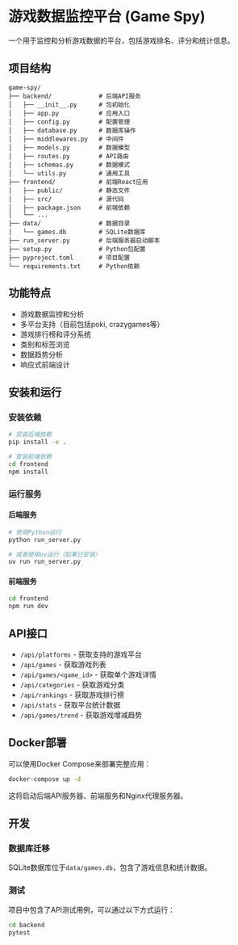 # 游戏数据监控平台 (Game Spy)

一个用于监控和分析游戏数据的平台，包括游戏排名、评分和统计信息。

## 项目结构

```
game-spy/
├── backend/             # 后端API服务
│   ├── __init__.py      # 包初始化
│   ├── app.py           # 应用入口
│   ├── config.py        # 配置管理
│   ├── database.py      # 数据库操作
│   ├── middlewares.py   # 中间件
│   ├── models.py        # 数据模型
│   ├── routes.py        # API路由
│   ├── schemas.py       # 数据模式
│   └── utils.py         # 通用工具
├── frontend/            # 前端React应用
│   ├── public/          # 静态文件
│   ├── src/             # 源代码
│   ├── package.json     # 前端依赖
│   └── ...
├── data/                # 数据目录
│   └── games.db         # SQLite数据库
├── run_server.py        # 后端服务器启动脚本
├── setup.py             # Python包配置
├── pyproject.toml       # 项目配置
└── requirements.txt     # Python依赖
```

## 功能特点

- 游戏数据监控和分析
- 多平台支持（目前包括poki, crazygames等）
- 游戏排行榜和评分系统
- 类别和标签浏览
- 数据趋势分析
- 响应式前端设计

## 安装和运行

### 安装依赖

```bash
# 安装后端依赖
pip install -e .

# 安装前端依赖
cd frontend
npm install
```

### 运行服务

#### 后端服务

```bash
# 使用Python运行
python run_server.py

# 或者使用uv运行（如果已安装）
uv run run_server.py
```

#### 前端服务

```bash
cd frontend
npm run dev
```

## API接口

- `/api/platforms` - 获取支持的游戏平台
- `/api/games` - 获取游戏列表
- `/api/games/<game_id>` - 获取单个游戏详情
- `/api/categories` - 获取游戏分类
- `/api/rankings` - 获取游戏排行榜
- `/api/stats` - 获取平台统计数据
- `/api/games/trend` - 获取游戏增减趋势

## Docker部署

可以使用Docker Compose来部署完整应用：

```bash
docker-compose up -d
```

这将启动后端API服务器、前端服务和Nginx代理服务器。

## 开发

### 数据库迁移

SQLite数据库位于`data/games.db`，包含了游戏信息和统计数据。

### 测试

项目中包含了API测试用例，可以通过以下方式运行：

```bash
cd backend
pytest
```